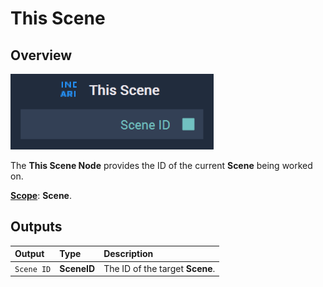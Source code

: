 # This Scene

## Overview

![The This Scene Node.](../../.gitbook/assets/thissceneupdatedimage.png)

The **This Scene Node** provides the ID of the current **Scene** being worked on.

[**Scope**](../overview.md#scopes): **Scene**.

## Outputs

| Output | Type | Description |
| :--- | :--- | :--- |
| `Scene ID` | **SceneID** | The ID of the target **Scene**. |

